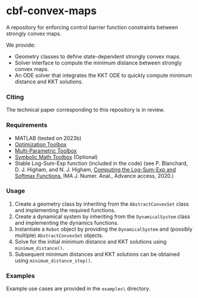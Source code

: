 # cbf-convex-maps
A repository for enforcing control barrier function constraints between strongly convex maps.

We provide:
- Geometry classes to define state-dependent strongly convex maps.
- Solver interface to compute the minimum distance between strongly convex maps.
- An ODE solver that integrates the KKT ODE to quickly compute minimum distance and KKT solutions.

### Citing
The technical paper corresponding to this repository is in review.

### Requirements

- MATLAB (tested on 2023b)
- [Optimization Toolbox](https://www.mathworks.com/products/optimization.html)
- [Multi-Parametric Toolbox](https://www.mpt3.org/)
- [Symbolic Math Toolbox](https://www.mathworks.com/products/symbolic.html) (Optional)
- Stable Log-Sum-Exp function (included in the code) (see P. Blanchard, D. J. Higham, and N. J. Higham, [Computing the Log-Sum-Exp and Softmax Functions.](https://doi.org/10.1093/imanum/draa038)
IMA J. Numer. Anal., Advance access, 2020.)

### Usage

1. Create a geometry class by inheriting from the `AbstractConvexSet` class and implementing the required functions.
2. Create a dynamical system by inheriting from the `DynamicalSystem` class and implementing the dynamics functions.
3. Instantiate a `Robot` object by providing the `DynamicalSystem` and (possibly multiple) `AbstractConvexSet` objects.
4. Solve for the initial minimum distance and KKT solutions using `minimum_distance()`.
5. Subsequent minimum distances and KKT solutions can be obtained using `minimum_distance_step()`.

### Examples

Example use cases are provided in the `examples\` directory.

